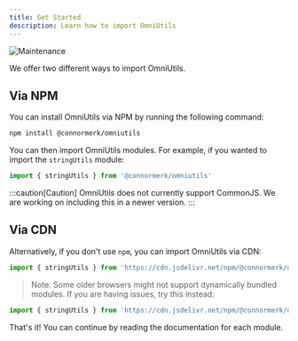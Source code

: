 ```yaml
---
title: Get Started
description: Learn how to import OmniUtils
---
```

![Maintenance](https://img.shields.io/badge/Maintained%3F-yes-green.svg)

We offer two different ways to import OmniUtils.

## Via NPM
You can install OmniUtils via NPM by running the following command:
```bash
npm install @connormerk/omniutils
```
You can then import OmniUtils modules. For example, if you wanted to import the `stringUtils` module:
```javascript
import { stringUtils } from '@connormerk/omniutils'
```
:::caution[Caution]
OmniUtils does not currently support CommonJS. We are working on including this in a newer version.
:::

## Via CDN
Alternatively, if you don't use `npm`, you can import OmniUtils via CDN:
```javascript
import { stringUtils } from 'https://cdn.jsdelivr.net/npm/@connormerk/omniutils@latest/index.js/+esm';
```
> Note: Some older browsers might not support dynamically bundled modules. If you are having issues, try this instead:
```javascript
import { stringUtils } from 'https://cdn.jsdelivr.net/npm/@connormerk/omniutils@latest/index.js'
```

That's it! You can continue by reading the documentation for each module.
